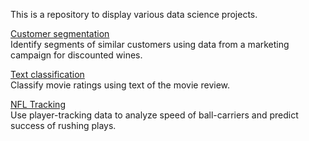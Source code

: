 This is a repository to display various data science projects.

[Customer segmentation](notebooks/customer_clustering.ipynb)  
Identify segments of similar customers using data from a marketing campaign for discounted wines.

[Text classification](notebooks/review_classification.ipynb)  
Classify movie ratings using text of the movie review.

[NFL Tracking](https://github.com/mworles/nfl_tracking)  
Use player-tracking data to analyze speed of ball-carriers and predict success of rushing plays.
